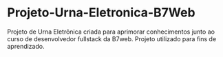 # Projeto-Urna-Eletronica-B7Web
Projeto de Urna Eletrônica criada para aprimorar conhecimentos junto ao curso de desenvolvedor fullstack da B7web. 
Projeto utilizado para fins de aprendizado. 
